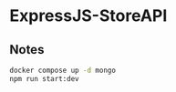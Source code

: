 # ExpressJS-StoreAPI

## Notes

```sh
docker compose up -d mongo
npm run start:dev
```

<!-- ## APIs

| **auth** | **method:path - detail**                                      |
| :------: | :------------------------------------------------------------ |
|          | **apps/auth**                                                 |
|    N     | `POST:/login`                                                 |
|    N     | `POST:/register`                                              |
|    N     | `PUT:/forgot-password` TODO:                                  |
|    N     | `PUT:/set-password/:token` TODO:                              |
|    N     | `PUT:/activate-account/:activationToken` TODO:                |
|    Y     | `POST:/token/refresh` TODO:                                   |
|          | **apps/user**                                                 |
|    Y     | `GET:/me`                                                     |
|    Y     | `PATCH:/me` - To update detail                                |
|    Y     | `DELETE:/me` - To delete accounts TODO:                       |
|          | **apps/product**                                              |
|    N     | `GET:/products`                                               |
|    N     | `GET:/products/:productId`                                    |
|   Y(A)   | `POST:/products`                                              |
|   Y(A)   | `PATCH:/products` TODO:                                       |
|   Y(A)   | `DELETE:/products` TODO:                                      |
|    Y     | `PUT:/products/:productId/save`                               |
|    Y     | `DELETE:/products/:productId/save`                            |
|          | **apps/cart**                                                 |
|    Y     | `GET:/cart` - get product from cart                           |
|    Y     | `POST:/cart` - create cart                                    |
|    Y     | `PUT:/cart` - add product to cart                             |
|    Y     | `DELETE:/cart/products/:productId` - remove product from cart |
|    Y     | `POST:/cart/checkout` - to order product of cart              |
|    Y     | `DELETE:/cart/` - delete(empty) cart                          |
|          | **apps/order**                                                |
|    Y     | `GET:/order` - to get orders                                  |
|    Y     | `GET:/order/:orderId` - to get a order detail                 |
|          | **apps/saved**                                                |
|    Y     | `GET:/saved` - to get saved products                          | -->
